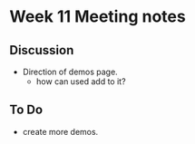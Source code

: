 # Week 11 Meeting notes

## Discussion

- Direction of demos page.
  - how can used add to it?

## To Do

- create more demos.
